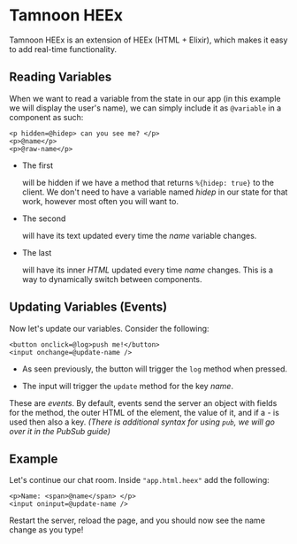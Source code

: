 # Tamnoon HEEx

Tamnoon HEEx is an extension of HEEx (HTML + Elixir), which makes it easy to add real-time functionality.

## Reading Variables

When we want to read a variable from the state in our app (in this example we will display the user's name), we can simply include it as `@variable` in a component as such:

```
<p hidden=@hidep> can you see me? </p>
<p>@name</p>
<p>@raw-name</p>
```

- The first _<p>_ will be hidden if we have a method that returns `%{hidep: true}` to the client. We don't need to have a variable named _hidep_ in our state for that work, however most often you will want to.

- The second _<p>_ will have its text updated every time the _name_ variable changes. 

- The last _<p>_ will have its inner _HTML_ updated every time _name_ changes. This is a way to dynamically switch between components.

## Updating Variables (Events)

Now let's update our variables. Consider the following:

```
<button onclick=@log>push me!</button>
<input onchange=@update-name />
```

- As seen previously, the button will trigger the `log` method when pressed.

- The input will trigger the `update` method for the key _name_. 

These are _events_. By default, events send the server an object with fields for the method, the outer HTML of the element, the value of it, and if a _-_ is used then also a key. _(There is additional syntax for using `pub`, we will go over it in the PubSub guide)_

## Example

Let's continue our chat room. Inside `"app.html.heex"` add the following:

```
<p>Name: <span>@name</span> </p>
<input oninput=@update-name />
```

Restart the server, reload the page, and you should now see the name change as you type!